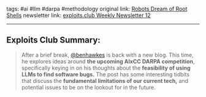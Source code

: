 tags: #ai #llm #darpa #methodology
original link:  [Robots Dream of Root Shells](https://blog.isosceles.com/robots-dream-of-root-shells/?ref=blog.exploits.club)
newsletter link: [exploits.club Weekly Newsletter 12](https://blog.exploits.club/exploits-club-weekly-newsletter-12/)

---
## Exploits Club Summary:
> After a brief break, [@benhawkes](https://twitter.com/benhawkes?ref=blog.exploits.club) is back with a new blog. This time, he explores ideas around **the upcoming AIxCC DARPA competition**, specifically keying in on his thoughts about the **feasibility of using LLMs to find software bugs.** The post has some interesting tidbits that discuss the **fundamental limitations of our current tech,** and potential issues to be on the lookout for in the future. 